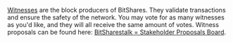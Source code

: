 [Witnesses](introduction/witness) are the block producers of BitShares. They validate transactions and ensure the safety of the network. You may vote for as many witnesses as you'd like, and they will all receive the same amount of votes. Witness proposals can be found here: [BitSharestalk = Stakeholder Proposals Board](https://bitsharestalk.org/index.php/board,75.0.html).
